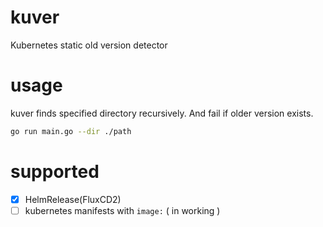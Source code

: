 # kuver

Kubernetes static old version detector

# usage

kuver finds specified directory recursively. And fail if older version exists.

```bash
go run main.go --dir ./path
```

# supported

- [x] HelmRelease(FluxCD2)
- [ ] kubernetes manifests with `image:` ( in working )
